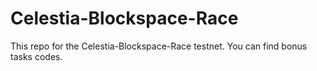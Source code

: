 # Celestia-Blockspace-Race
This repo for the Celestia-Blockspace-Race testnet. You can find bonus tasks codes.
